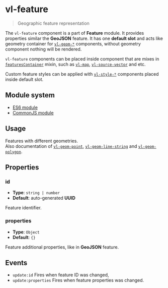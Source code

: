 # vl-feature

> Geographic feature representation

The `vl-feature` component is a part of **Feature** module. It provides
properties similar the **GeoJSON** feature.  It has one **default slot** and 
acts like geometry container for [`vl-geom-*`](component/point-geom.md) components, 
without geometry component nothing will be rendered.

`vl-feature` components can be placed inside component that are mixes in 
[`featuresContainer`](mixin/features-container.md) mixin, such as [`vl-map`](component/map.md), 
[`vl-source-vector`](component/vector-source.md) and etc.

Custom feature styles can be applied with [`vl-style-*`](component/vl-style-circle.md) 
components placed inside default slot.

## Module system

* [ES6 module](https://unpkg.com/vuelayers/lib/_esm2015/feature/)
* [CommonJS module](https://unpkg.com/vuelayers/lib/feature/)

## Usage

Features with different geometries.  
Also documentation of [`vl-geom-point`](component/point-geom.md), [`vl-geom-line-string`](component/line-string-geom.md) 
and [`vl-geom-polygon`](component/polygon-geom.md).

<vuep template="#usage-example"></vuep>

<script v-pre type="text/x-template" id="usage-example">
  <template>
    <vl-map :load-tiles-while-animating="true" :load-tiles-while-interacting="true" style="height: 400px">
        <vl-view :zoom.sync="zoom" :center.sync="center" :rotation.sync="rotation" projection="EPSG:4326"></vl-view>

        <vl-layer-tile id="osm">
            <vl-source-osm></vl-source-osm>
        </vl-layer-tile>

        <vl-feature id="point" :properties="{prop: 'value', prop2: 'value'}">
            <vl-geom-point :coordinates="[0, 0]"></vl-geom-point>
        </vl-feature>

        <vl-feature id="line-string" :properties="{prop: 'value', prop2: 'value'}">
            <vl-geom-line-string :coordinates="[[10, 10], [20, 20], [30, 10], [40, 20]]"></vl-geom-line-string>
        </vl-feature>

        <vl-feature id="polygon" :properties="{prop: 'value', prop2: 'value'}">
            <vl-geom-polygon :coordinates="[[[-10, -10], [-20, -20], [-30, -10], [-20, 0], [-10, -10]]]"></vl-geom-polygon>
        </vl-feature>
    </vl-map>
  </template>

  <script>
    export default {
      data () {
        return { 
          zoom: 2,
          center: [0, 0],
          rotation: 0,
        }
      },
    }
  </script>
</script>

## Properties

### id

- **Type**: `string | number`
- **Default**: auto-generated **UUID**

Feature identifier.

### properties

- **Type**: `Object`
- **Default**: `{}`

Feature additional properties, like in **GeoJSON** feature.

## Events

- `update:id` Fires when feature ID was changed,
- `update:properties` Fires when feature properties was changed.